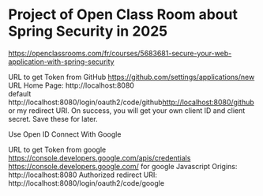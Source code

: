 # Project of Open Class Room about Spring Security in 2025
https://openclassrooms.com/fr/courses/5683681-secure-your-web-application-with-spring-security

URL to get Token from GitHub
https://github.com/settings/applications/new
URL Home Page: http://localhost:8080\
default http://localhost:8080/login/oauth2/code/github<http://localhost:8080/github> \
or my redirect URI. On success, you will get your own client ID and client secret. Save these for later.



Use Open ID Connect With Google

URL to get Token from google
https://console.developers.google.com/apis/credentials
https://console.developers.google.com/
for google
Javascript Origins: http://localhost:8080
Authorized redirect URI: http://localhost:8080/login/oauth2/code/google